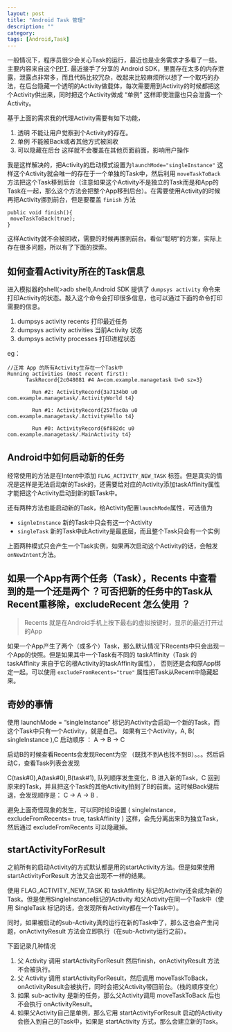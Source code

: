 ```yaml
---
layout: post
title: "Android Task 管理"
description: ""
category: 
tags: [Android,Task]
---
```


一般情况下，程序员很少会关心Task的运行，最近也是业务需求才多看了一些。主要内容来自这个[PPT](http://www.slideshare.net/RanNachmany/manipulating-android-tasks-and-back-stack). 最近接手了分享的 Android SDK，里面存在太多的内存泄露，泄露点非常多，而且代码比较冗杂，改起来比较麻烦所以想了一个取巧的办法，在后台隐藏一个透明的Activity做载体，每次需要用到Activity的时候都把这个Activity供出来，同时把这个Activity做成 “单例” 这样即使泄露也只会泄露一个Activity。

基于上面的需求我的代理Activity需要有如下功能，

1. 透明 不能让用户觉察到个Activity的存在。
2. 单例 不能被Back或者其他方式被回收
3. 可以隐藏在后台 这样就不会覆盖在其他页面前面，影响用户操作

我是这样解决的，把Activity的启动模式设置为`launchMode="singleInstance"` 这样这个Activity就会唯一的存在于一个单独的Task中，然后利用 `moveTaskToBack` 方法把这个Task移到后台（注意如果这个Activity不是独立的Task而是和App的Task在一起，那么这个方法会把整个App移到后台）。在需要使用Activity的时候再把Activity挪到前台，但是要覆盖 `finish` 方法 

```
public void finish(){
 moveTaskToBack(true);
}
```

这样Activity就不会被回收，需要的时候再挪到前台。看似“聪明“的方案，实际上存在很多问题，所以有了下面的探索。

## 如何查看Activity所在的Task信息

进入模拟器的shell(>adb shell),Android SDK 提供了 `dumpsys activity` 命令来打印Activity的状态。敲入这个命令会打印很多信息，也可以通过下面的命令打印需要的信息。

1. dumpsys activity recents 打印最近任务
2. dumpsys activity activities 当前Activity 状态
3. dumpsys activity processes 打印进程状态

eg：

```
//正常 App 的所有Activity生存在一个Task中
Running activities (most recent first):
      TaskRecord{2c048081 #4 A=com.example.managetask U=0 sz=3}

        Run #2: ActivityRecord{3a7134b0 u0 com.example.managetask/.ActivityWorld t4}

        Run #1: ActivityRecord{257fac0a u0 com.example.managetask/.ActivityHello t4}

        Run #0: ActivityRecord{6f882dc u0 com.example.managetask/.MainActivity t4}
```

## Android中如何启动新的任务

经常使用的方法是在Intent中添加 `FLAG_ACTIVITY_NEW_TASK`  标签。但是真实的情况是这样是无法启动新的Task的，还需要给对应的Activity添加taskAffinity属性才能把这个Activity启动到新的额Task中。

还有两种方法也能启动新的Task，给Activity配置`launchMode`属性，可选值为 

* `signleInstance`  新的Task中只会有这一个Activity
* `singleTask` 新的Task中此Activity是最底层，而且整个Task只会有一个实例

上面两种模式只会产生一个Task实例，如果再次启动这个Activity的话，会触发`onNewIntent`方法。

## 如果一个App有两个任务（Task），Recents 中查看到的是一个还是两个 ？可否把新的任务中的Task从Recent重移除，excludeRecent 怎么使用 ？

> Recents 就是在Android手机上按下最右的虚拟按键时，显示的最近打开过的App

如果一个App产生了两个（或多个）Task，那么默认情况下Recents中只会出现一个App的快照。但是如果其中一个Task有不同的 taskAffinity（Task 的 taskAffinity 来自于它的根Activity的taskAffinity属性）， 否则还是会和原App绑定一起。可以使用 `excludeFromRecents="true"` 属性把Task从Recent中隐藏起来。


## 奇妙的事情

使用 launchMode = “singleInstance”  标记的Activity会启动一个新的Task，而这个Task中只有一个Activity，就是自己。
如果有三个Activity，A, B( singleInstance ),C 	启动顺序 ： A -> B -> C

启动B的时候查看Recents会发现Recent为空 （既找不到A也找不到B）。。。然后启动C，查看Task列表会发现

C(task#0),A(task#0),B(task#1),  队列顺序发生变化，B 进入新的Task，C 回到原来的Task，并且把这个Task的其他Activity拍到了B的前面。这时候Back键后退，会发现顺序是：  C -> A -> B .

避免上面奇怪现象的发生，可以同时给B设置 ( singleInstance，excludeFromRecents= true, taskAffinity ) 这样，会先分离出来B为独立Task，然后通过 excludeFromRecents 可以隐藏掉。

## startActivityForResult 

之前所有的启动Activity的方式默认都是用的startActivity方法。但是如果使用 startActivityForResult 方法又会出现不一样的结果。

使用 FLAG_ACTIVITY_NEW_TASK 和 taskAffinity 标记的Activity还会成为新的Task。但是使用SingleInstance标记的Activity 和父Activity在同一个Task中（使用  SingleTask 标记的话，会发现所有Activity都在一个Task中）。

同时，如果被启动的sub-Activity真的运行在新的Task中了，那么这也会产生问题，onActivityResult 方法会立即执行（在sub-Activity运行之前）。

下面记录几种情况

1. 父 Activity 调用 startActivityForResult 然后finish，onActivityResult 方法不会被执行。
2. 父 Activity 调用 startActivityForResult，然后调用 moveTaskToBack，onActivityResult会被执行，同时会把父Activity带回前台。（栈的顺序变化）
3. 如果 sub-activity 是新的任务，那么父Activity调用 moveTaskToBack 后也不会执行 onActivityResult。
4. 如果父Activity自己是单例，那么它用 startActivityForResult 启动的Activity会嵌入到自己的Task中，如果是 startActivity 方式，那么会建立新的Task。
